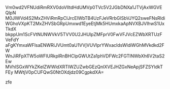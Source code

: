 Vm0wd2VFNUdiRmRXV0doVlltdHdUMVp0TVc5V2JGbDNXa1JTVjAxWGVEQlpN
M0JIWVd4S2MxZHViRmRpClJrcElWbTB4UzFJeVRrbGlSbVJYQ2sweFNsRldi
WGhoVXpKT2MxZHVSbGRpUmxwd1EyeEtjMk5HUmxkaApNVXBJVlhwS1UxTkdX
bkppUm1ScFVtNUNWVkV5TVV0U2JHUlpZMFprV0FwVFJVcEZWbXRTUzFVeFdY
aFgKYmxaWFlsaENWRlJVUmt0aU1VVjVUVlprYWxacldsWldiWGhMVkdkd2FW
WnJiRFpXTW5oWFlURkplRnBHClpGWUtZa1phVDFWc2FGTlNWbXh6V2taS2Ew
MVhlSGxWYkZKelZWWldXRTlWZUZwbGEzQnlXVEJHZGxNeApjSFZSYldkTFEy
MWtjV0pCUFQwS0NtOXdjdz09CgpkdXA=

zfe